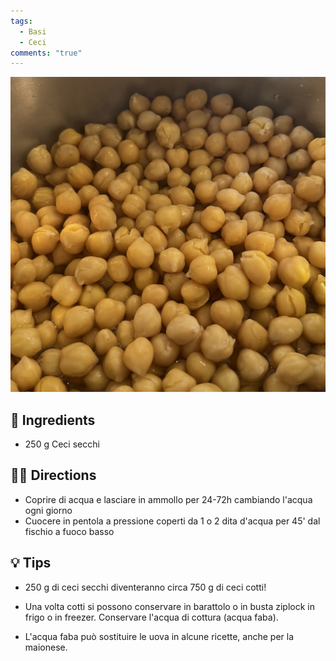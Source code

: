```yaml
---
tags:
  - Basi
  - Ceci
comments: "true"
---
```


![](../images/ceci-cotti.jpeg)

## 🧾 Ingredients

- 250 g Ceci secchi

## 👩‍🍳 Directions

- Coprire di acqua e lasciare in ammollo per 24-72h cambiando l'acqua ogni giorno
- Cuocere in pentola a pressione coperti da 1 o 2 dita d'acqua per 45' dal fischio a fuoco basso

## 💡 Tips

- 250 g di ceci secchi diventeranno circa 750 g di ceci cotti!

- Una volta cotti si possono conservare in barattolo o in busta ziplock in frigo o in freezer. Conservare l'acqua di cottura (acqua faba).
- L'acqua faba può sostituire le uova in alcune ricette, anche per la maionese.
